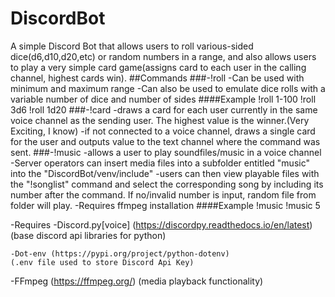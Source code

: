 # DiscordBot
A simple Discord Bot that allows users to roll various-sided dice(d6,d10,d20,etc) or random numbers in a range, and also allows users to play a very simple card game(assigns card to each user in the calling channel, highest cards win).
##Commands
###-!roll
	-Can be used with minimum and maximum range
	-Can also be used to emulate dice rolls with a variable number of dice and number of sides
####Example
		!roll 1-100
		!roll 3d6
		!roll 1d20
###-!card
	-draws a card for each user currently in the same voice channel as the sending user. The highest value is the winner.(Very Exciting, I know)
  -if not connected to a voice channel, draws a single card for the user and outputs value to the text channel where the command was sent.
###-!music
  -allows a user to play soundfiles/music in a voice channel
  -Server operators can insert media files into a subfolder entitled "music" into the "DiscordBot/venv/include"
  -users can then view playable files with the "!songlist" command and select the corresponding song by including its number after the command. If no/invalid number is    input, random file from folder will play.
  -Requires ffmpeg installation
####Example 
    !music
    !music 5




-Requires
	-Discord.py[voice] (https://discordpy.readthedocs.io/en/latest)
	(base discord api libraries for python)
  
	-Dot-env (https://pypi.org/project/python-dotenv)
	(.env file used to store Discord Api Key)
  
  -FFmpeg (https://ffmpeg.org/)
  (media playback functionality)
	
